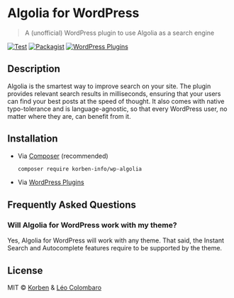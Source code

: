 # Algolia for WordPress

> A (unofficial) WordPress plugin to use Algolia as a search engine

[![Test](https://github.com/korben-info/wp-algolia/workflows/Test/badge.svg)](https://github.com/korben-info/wp-algolia/actions?query=workflow%3ATest)
[![Packagist](https://img.shields.io/packagist/v/korben-info/wp-algolia.svg)](https://packagist.org/packages/korben-info/wp-algolia)
[![WordPress Plugins](https://img.shields.io/wordpress/plugin/v/wp-algolia.svg)](https://wordpress.org/plugins/wp-algolia/)


## Description

Algolia is the smartest way to improve search on your site.
The plugin provides relevant search results in milliseconds, ensuring that your users can find your best posts at the speed of thought.
It also comes with native typo-tolerance and is language-agnostic, so that every WordPress user, no matter where they are, can benefit from it.


## Installation

* Via [Composer](https://getcomposer.org/) (recommended)
  ```bash
  composer require korben-info/wp-algolia
  ```

* Via [WordPress Plugins](https://wordpress.org/plugins/wp-algolia/)


## Frequently Asked Questions

### Will Algolia for WordPress work with my theme?

Yes, Algolia for WordPress will work with any theme.
That said, the Instant Search and Autocomplete features require to be supported by the theme.


## License

MIT © [Korben](https://korben.info) & [Léo Colombaro](https://colombaro.fr)
